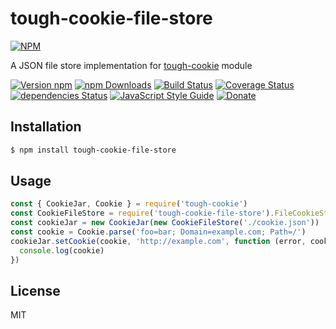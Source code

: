 # tough-cookie-file-store

[![NPM](https://nodei.co/npm/tough-cookie-file-store.png?downloads=true&downloadRank=true&stars=true)](https://nodei.co/npm/tough-cookie-file-store/)

A JSON file store implementation for [tough-cookie][0] module

[![Version npm](https://img.shields.io/npm/v/tough-cookie-file-store.svg)](https://www.npmjs.com/package/tough-cookie-file-store)
[![npm Downloads](https://img.shields.io/npm/dw/tough-cookie-file-store.svg)](https://npmcharts.com/compare/tough-cookie-file-store?minimal=true)
[![Build Status](https://travis-ci.org/ivanmarban/tough-cookie-file-store.svg?branch=master)](https://travis-ci.org/ivanmarban/tough-cookie-file-store)
[![Coverage Status](https://coveralls.io/repos/github/ivanmarban/tough-cookie-file-store/badge.svg?branch=master)](https://coveralls.io/github/ivanmarban/tough-cookie-file-store?branch=master)
[![dependencies Status](https://david-dm.org/ivanmarban/tough-cookie-file-store/status.svg)](https://david-dm.org/ivanmarban/tough-cookie-file-store)
[![JavaScript Style Guide](https://img.shields.io/badge/code_style-standard-brightgreen.svg)](https://standardjs.com)
[![Donate](https://img.shields.io/badge/Donate-PayPal-blue.svg)](https://www.paypal.com/cgi-bin/webscr?cmd=_s-xclick&hosted_button_id=4DELQKMDMDQY4)

## Installation
``` sh
$ npm install tough-cookie-file-store
```

## Usage
``` js
const { CookieJar, Cookie } = require('tough-cookie')
const CookieFileStore = require('tough-cookie-file-store').FileCookieStore
const cookieJar = new CookieJar(new CookieFileStore('./cookie.json'))
const cookie = Cookie.parse('foo=bar; Domain=example.com; Path=/')
cookieJar.setCookie(cookie, 'http://example.com', function (error, cookie) {
  console.log(cookie)
})
```

## License
MIT

[0]: https://github.com/salesforce/tough-cookie
